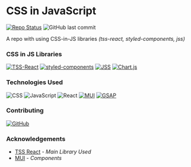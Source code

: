 # CSS in JavaScript
[![Repo Status](https://img.shields.io/badge/Repo%20Status-In--Progress-19b4d3?style=for-the-badge&link=https://github.com/kwing25/css-in-js)](https://github.com/kwing25/css-in-js) ![GitHub last commit](https://img.shields.io/github/last-commit/kwing25/css-in-js?style=for-the-badge)

A repo with using CSS-in-JS libraries *(tss-react, styled-components, jss)*

### CSS in JS Libraries
[![TSS-React](https://img.shields.io/badge/TSS--React-gray?style=flat&link=https://www.tss-react.dev/)](https://www.tss-react.dev/) [![styled-components](https://img.shields.io/badge/styled--components-gray?style=flat&logo=styled-components&link=https://styled-components.com/)](https://styled-components.com/) [![JSS](https://img.shields.io/badge/JSS-gray?style=flat&logo=JSS&link=https://cssinjs.org/?v=v10.9.2)](https://cssinjs.org/?v=v10.9.2) [![Chart.js](https://img.shields.io/badge/Chart.js-gray?style=flat&logo=Chart.js&link=https://www.chartjs.org/)](https://www.chartjs.org/)

### Technologies Used
![CSS](https://img.shields.io/badge/CSS-gray?style=flat&logo=CSS3) ![JavaScript](https://img.shields.io/badge/JavaScript-gray?style=flat&logo=JavaScript) ![React](https://img.shields.io/badge/React-gray?style=flat&logo=React) [![MUI](https://img.shields.io/badge/MUI-gray?style=flat&logo=MUI&link=https://mui.com/system/styles/basics/)](https://mui.com/system/styles/basics/) [![GSAP](https://img.shields.io/badge/GSAP-gray?style=flat&logo=GreenSock&link=https://greensock.com/gsap/)](https://greensock.com/gsap/)

### Contributing
[![GitHub](https://img.shields.io/badge/GitHub-kwing25-green?style=social&logo=GitHub&link=https://github.com/kwing25)](https://github.com/kwing25)

### Acknowledgements
-  [TSS React](https://www.tss-react.dev/) - *Main Library Used*
-  [MUI](https://mui.com/system/styles/basics/) - *Components*